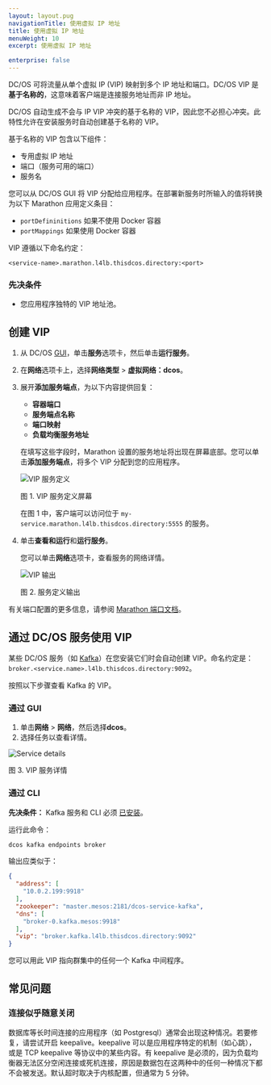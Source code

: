 ```yaml
---
layout: layout.pug
navigationTitle: 使用虚拟 IP 地址
title: 使用虚拟 IP 地址
menuWeight: 10
excerpt: 使用虚拟 IP 地址

enterprise: false
---
```


<!-- The source repo for this topic is https://github.com/dcos/dcos-docs-site -->

DC/OS 可将流量从单个虚拟 IP (VIP) 映射到多个 IP 地址和端口。DC/OS VIP 是**基于名称的**，这意味着客户端是连接服务地址而非 IP 地址。

DC/OS 自动生成不会与 IP VIP 冲突的基于名称的 VIP，因此您不必担心冲突。此特性允许在安装服务时自动创建基于名称的 VIP。

基于名称的 VIP 包含以下组件：

 * 专用虚拟 IP 地址
 * 端口（服务可用的端口）
 * 服务名

您可以从 DC/OS GUI 将 VIP 分配给应用程序。在部署新服务时所输入的值将转换为以下 Marathon 应用定义条目：

- `portDefininitions` 如果不使用 Docker 容器
- `portMappings` 如果使用 Docker 容器

VIP 遵循以下命名约定：

```
<service-name>.marathon.l4lb.thisdcos.directory:<port>
```

### 先决条件

* 您应用程序独特的 VIP 地址池。

## 创建 VIP

1. 从 DC/OS [GUI](/mesosphere/dcos/cn/1.12/gui/)，单击**服务**选项卡，然后单击**运行服务**。
1. 在**网络**选项卡上，选择**网络类型** > **虚拟网络：dcos**。
1. 展开**添加服务端点**，为以下内容提供回复：

    - **容器端口**
    - **服务端点名称**
    - **端口映射**
    - **负载均衡服务地址**

    在填写这些字段时，Marathon 设置的服务地址将出现在屏幕底部。您可以单击**添加服务端点**，将多个 VIP 分配到您的应用程序。

    ![VIP 服务定义](/mesosphere/dcos/1.12/img/vip-service-definition.png)

    图 1. VIP 服务定义屏幕

    在图 1 中，客户端可以访问位于 `my-service.marathon.l4lb.thisdcos.directory:5555` 的服务。

1. 单击**查看和运行**和**运行服务**。

    您可以单击**网络**选项卡，查看服务的网络详情。

    ![VIP 输出](/mesosphere/dcos/1.12/img/vip-service-definition-output.png)
    
    图 2. 服务定义输出

有关端口配置的更多信息，请参阅 [Marathon 端口文档](/mesosphere/dcos/cn/1.12/deploying-services/service-ports/)。

## 通过 DC/OS 服务使用 VIP

某些 DC/OS 服务（如 [Kafka](/mesosphere/dcos/services/kafka/)）在您安装它们时会自动创建 VIP。命名约定是：`broker.<service.name>.l4lb.thisdcos.directory:9092`。

按照以下步骤查看 Kafka 的 VIP。

### 通过 GUI

1. 单击**网络** > **网络**，然后选择**dcos**。
1. 选择任务以查看详情。

 ![Service details](/mesosphere/dcos/1.12/img/vip-service-details.png)

 图 3. VIP 服务详情

### 通过 CLI

**先决条件：** Kafka 服务和 CLI 必须 [已安装](/mesosphere/dcos/services/kafka/)。

运行此命令：

  ```bash
  dcos kafka endpoints broker
  ```

输出应类似于：

  ```json
  {
    "address": [
      "10.0.2.199:9918"
    ],
    "zookeeper": "master.mesos:2181/dcos-service-kafka",
    "dns": [
      "broker-0.kafka.mesos:9918"
    ],
    "vip": "broker.kafka.l4lb.thisdcos.directory:9092"
  }
  ```
您可以用此 VIP 指向群集中的任何一个 Kafka 中间程序。


## 常见问题

### 连接似乎随意关闭

数据库等长时间连接的应用程序（如 Postgresql）通常会出现这种情况。若要修复，请尝试开启 keepalive。keepalive 可以是应用程序特定的机制（如心跳），或是 TCP keepalive 等协议中的某些内容。有 keepalive 是必须的，因为负载均衡器无法区分空闲连接或死机连接，原因是数据包在这两种中的任何一种情况下都不会被发送。默认超时取决于内核配置，但通常为 5 分钟。

 [1]: /mesosphere/dcos/cn/1.12/deploying-services/service-ports/
